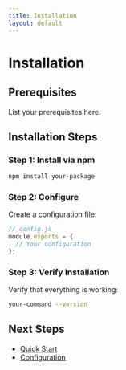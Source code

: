 ```yaml
---
title: Installation
layout: default
---
```


# Installation

## Prerequisites

List your prerequisites here.

## Installation Steps

### Step 1: Install via npm

```bash
npm install your-package
```

### Step 2: Configure

Create a configuration file:

```javascript
// config.js
module.exports = {
  // Your configuration
};
```

### Step 3: Verify Installation

Verify that everything is working:

```bash
your-command --version
```

## Next Steps

- [Quick Start](quick-start.html)
- [Configuration](configuration.html)
